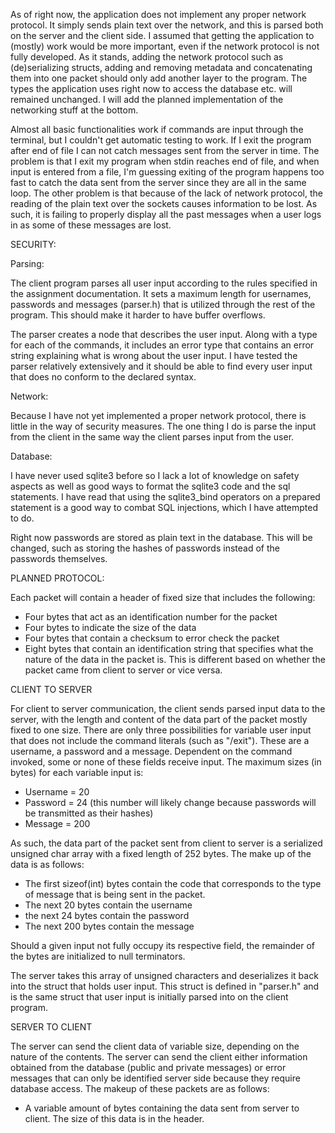 As of right now, the application does not implement any proper network protocol. It simply sends plain text over the network, and this is parsed both on the server and the client side. I assumed that getting the application to (mostly) work would be more important, even if the network protocol is not fully developed. As it stands, adding the network protocol such as (de)serializing structs, adding and removing metadata and concatenating them into one packet should only add another layer to the program. The types the application uses right now to access the database etc. will remained
unchanged. I will add the planned implementation of the networking stuff at the bottom.

Almost all basic functionalities work if commands are input through the terminal, but I couldn't get automatic testing to work. If I exit the program after end of file I can not catch messages sent from the server in time. The problem is that I exit my program when stdin reaches end of file, and when input is entered from a file, I'm guessing exiting of the program happens too fast to catch the data sent from the server since they are all in the same loop. The other problem is that because of the lack of network protocol, the reading of the plain text over the sockets causes information to be lost. As such, it is failing to properly display all the past messages when a user logs in as some of these messages are lost.

SECURITY:

Parsing:

The client program parses all user input according to the rules specified in the assignment documentation. It sets a maximum length for usernames, passwords and messages (parser.h) that is utilized through the rest of the program. This should make it harder to have buffer overflows.

The parser creates a node that describes the user input. Along with a type for each of the commands, it includes an error type that contains an error string explaining what is wrong about the user input. I have tested the parser relatively extensively and it should be able to find every user input that does no conform to the declared syntax.

Network:

Because I have not yet implemented a proper network protocol, there is little in the way of security measures. The one thing I do is parse the input from the client in the same way the client parses input from the user.

Database:

I have never used sqlite3 before so I lack a lot of knowledge on safety aspects as well as good ways to format the sqlite3 code and the sql statements. I have read that using the sqlite3_bind operators on a prepared statement is a good way to combat SQL injections, which I have attempted to do.

Right now passwords are stored as plain text in the database. This will be changed, such as storing the hashes of passwords instead of the passwords themselves.





PLANNED PROTOCOL:

Each packet will contain a header of fixed size that includes the following:
- Four bytes that act as an identification number for the packet
- Four bytes to indicate the size of the data
- Four bytes that contain a checksum to error check the packet
- Eight bytes that contain an identification string that specifies what the
  nature of the data in the packet is. This is different based on whether the packet
  came from client to server or vice versa.

CLIENT TO SERVER

For client to server communication, the client sends parsed input data to the server, with the length and content of the data part of the packet mostly fixed to one size. There are only three possibilities for variable user input that does not include the command literals (such as "/exit"). These are a username, a password and a message. Dependent on the command invoked, some or none of these fields receive input. The maximum sizes (in bytes) for each variable input is:
- Username = 20
- Password = 24 (this number will likely change because passwords will be transmitted as their hashes)
- Message = 200

As such, the data part of the packet sent from client to server is a serialized unsigned char array with a fixed length of 252 bytes. The make up of the data is as follows:
- The first sizeof(int) bytes contain the code that corresponds to the type of message
  that is being sent in the packet.
- The next 20 bytes contain the username
- the next 24 bytes contain the password
- The next 200 bytes contain the message

Should a given input not fully occupy its respective field, the remainder of the bytes are initialized to null terminators.

The server takes this array of unsigned characters and deserializes it back into the struct that holds user input. This struct is defined in "parser.h" and is the same struct that user input is initially parsed into on the client program.

SERVER TO CLIENT

The server can send the client data of variable size, depending on the nature of the contents. The server can send the client either information obtained from the database (public and private messages) or error messages that can only be identified server side because they require database access. The makeup of these packets are as follows:
- A variable amount of bytes containing the data sent from server to client.
  The size of this data is in the header.
